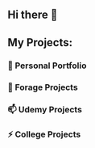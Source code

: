 ## Hi there 👋

<!--
**moqiqiqi/moqiqiqi** is a ✨ _special_ ✨ repository because its `README.md` (this file) appears on your GitHub profile.
-->
## My Projects:
### 🔭 Personal Portfolio
### 🌱 Forage Projects 
### 📫 Udemy Projects
### ⚡ College Projects

